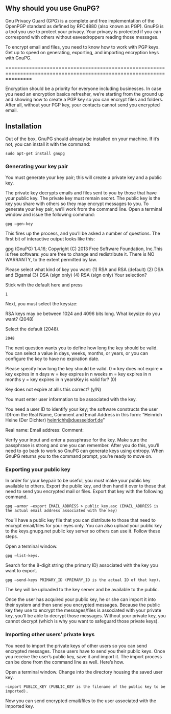 ## Why should you use GnuPG?

Gnu Privacy Guard (GPG) is a complete and free implementation of the OpenPGP standard as defined by RFC4880 (also known as PGP).
GnuPG is a tool you use to protect your privacy. 
Your privacy is protected if you can correspond with others without eavesdroppers reading those messages.

To encrypt email and files, you need to know how to work with PGP keys. 
Get up to speed on generating, exporting, and importing encryption keys with GnuPG.

=====================================================================================================================

Encryption should be a priority for everyone including businesses. In case you need an encryption basics refresher, 
we’re starting from the ground up and showing how to create a PGP key so you can encrypt files and folders. 
After all, without your PGP key, your contacts cannot send you encrypted email.

## Installation
Out of the box, GnuPG should already be installed on your machine. If it’s not, you can install it with the command:

```
sudo apt-get install gnupg
```

### Generating your key pair 
You must generate your key pair; this will create a private key and a public key.

The private key decrypts emails and files sent to you by those that have your public key. The private key must remain secret.
The public key is the key you share with others so they may encrypt messages to you.
To generate your key pair, we’ll work from the command line. Open a terminal window and issue the following command:

```
gpg –gen-key
```

This fires up the process, and you’ll be asked a number of questions. The first bit of interactive output looks like this:

gpg (GnuPG) 1.4.16; Copyright (C) 2013 Free Software Foundation, Inc.This is free software: you are free to change and redistribute it.
There is NO WARRANTY, to the extent permitted by law.

Please select what kind of key you want:
(1) RSA and RSA (default)
(2) DSA and Elgamal
(3) DSA (sign only)
(4) RSA (sign only)
Your selection?

Stick with the default here and press 

```
1
```

Next, you must select the keysize:

RSA keys may be between 1024 and 4096 bits long.
What keysize do you want? (2048)

Select the default (2048).

```
2048
```

The next question wants you to define how long the key should be valid. 
You can select a value in days, weeks, months, or years, or you can configure the key to have no expiration date.

Please specify how long the key should be valid.
0 = key does not expire
<n> = key expires in n days
<n>w = key expires in n weeks
<n>m = key expires in n months
<n>y = key expires in n yearsKey is valid for? (0)

Key does not expire at allIs this correct? (y/N)

You must enter user information to be associated with the key.

You need a user ID to identify your key; the software constructs the user IDfrom the Real Name, Comment and Email Address in this form:
“Heinrich Heine (Der Dichter) <heinrichh@duesseldorf.de>”

Real name:
Email address:
Comment:

Verify your input and enter a passphrase for the key. Make sure the passphrase is strong and one you can remember. 
After you do this, you’ll need to go back to work so GnuPG can generate keys using entropy. 
When GnuPG returns you to the command prompt, you’re ready to move on.

### Exporting your public key
In order for your keypair to be useful, you must make your public key available to others. 
Export the public key, and then hand it over to those that need to send you encrypted mail or files. Export that key with the following command.

```
gpg –armor –export EMAIL_ADDRESS > public_key.asc (EMAIL_ADDRESS is the actual email address associated with the key)
```
  
You’ll have a public key file that you can distribute to those that need to encrypt email/files for your eyes only.
You can also upload your public key to the keys.gnupg.net public key server so others can use it. 
Follow these steps.

Open a terminal window.
  
```
gpg –list-keys.
```
  
Search for the 8-digit string (the primary ID) associated with the key you want to export.

```  
gpg –send-keys PRIMARY_ID (PRIMARY_ID is the actual ID of that key).
```
  
The key will be uploaded to the key server and be available to the public.

Once the user has acquired your public key, he or she can import it into their system and then send you encrypted messages. 
Because the public key they use to encrypt the messages/files is associated with your private key, you’ll be able to decrypt those messages. 
Without your private key, you cannot decrypt (which is why you want to safeguard those private keys).

### Importing other users’ private keys
You need to import the private keys of other users so you can send encrypted messages. Those users have to send you their public keys. 
Once you receive the user’s public key, save it and import it. The import process can be done from the command line as well. Here’s how.

Open a terminal window.
Change into the directory housing the saved user key.

```
–import PUBLIC_KEY (PUBLIC_KEY is the filename of the public key to be imported).
```
  
Now you can send encrypted email/files to the user associated with the imported key.
